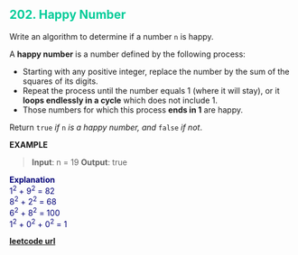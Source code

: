 <h2 style="color:#0C9;">202. Happy Number</h2>

Write an algorithm to determine if a number `n` is happy.

A **happy number** is a number defined by the following process:

-   Starting with any positive integer, replace the number by the sum of the squares of its digits.
-   Repeat the process until the number equals 1 (where it will stay), or it **loops endlessly in a cycle** which does not include 1.
-   Those numbers for which this process **ends in 1** are happy.

Return `true` _if_ `n` _is a happy number, and_ `false` _if not_.

**EXAMPLE**
>**Input**: n = 19
**Output**: true

<p style="color:#007;">
<b>Explanation</b><br>
1<sup>2</sup> + 9<sup>2</sup> = 82<br>
8<sup>2</sup> + 2<sup>2</sup> = 68<br>
6<sup>2</sup> + 8<sup>2</sup> = 100<br>
1<sup>2</sup> + 0<sup>2</sup> + 0<sup>2</sup> = 1
</p>

**[leetcode url](https://leetcode.com/problems/happy-number/description/)**
